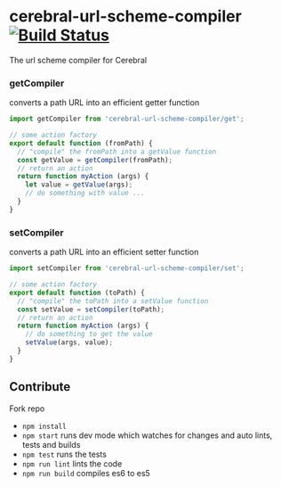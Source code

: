 # cerebral-url-scheme-compiler [![Build Status](https://secure.travis-ci.org/cerebral/cerebral-url-scheme-compiler.png?branch=master)](https://travis-ci.org/cerebral/cerebral-url-scheme-compiler)
The url scheme compiler for Cerebral

### getCompiler
converts a path URL into an efficient getter function

```js
import getCompiler from 'cerebral-url-scheme-compiler/get';

// some action factory
export default function (fromPath) {
  // "compile" the fromPath into a getValue function
  const getValue = getCompiler(fromPath);
  // return an action
  return function myAction (args) {
    let value = getValue(args);
    // do something with value ...
  }
}
```

### setCompiler
converts a path URL into an efficient setter function

```js
import setCompiler from 'cerebral-url-scheme-compiler/set';

// some action factory
export default function (toPath) {
  // "compile" the toPath into a setValue function
  const setValue = setCompiler(toPath);
  // return an action
  return function myAction (args) {
    // do something to get the value
    setValue(args, value);
  }
}
```

## Contribute

Fork repo

* `npm install`
* `npm start` runs dev mode which watches for changes and auto lints, tests and builds
* `npm test` runs the tests
* `npm run lint` lints the code
* `npm run build` compiles es6 to es5
